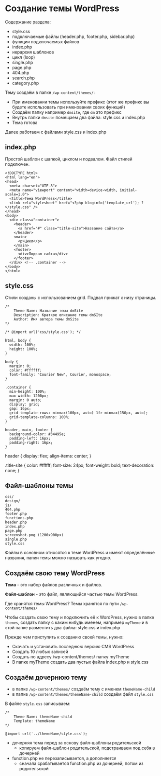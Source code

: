 # Создание темы WordPress
Содержание раздела:
- style.css
- подключаемые файлы (header.php, footer.php, sidebar.php)
- функции подключаемых файлов
- index.php
- иерархия шаблонов
- цикл (loop)
- single.php
- page.php
- 404.php
- search.php
- category.php

Тему создаём в папке `/wp-content/themes/`:
- При именовании темы используйте префикс (этот же префикс вы будете использовать при именовании своих функций)
- Создаём папку например `dmsite`, где `dm` это префикс
- Внутрь папки `dmsite` помещаем два файла: style.css и index.php
- Тема готова

Далее работаем с файлами style.css и index.php

## index.php
Простой шаблон с шапкой, циклом и подвалом. Файл стилей подключен.

    <!DOCTYPE html>
    <html lang="en">
    <head>
      <meta charset="UTF-8">
      <meta name="viewport" content="width=device-width, initial-scale=1.0">
      <title>Тема WordPress</title>
      <link rel="stylesheet" href="<?php bloginfo('template_url'); ?>/style.css" />
    </head>
    <body>
      <div class="container">
        <header>
          <a href="#" class="title-site">Название сайта</a>
        </header>
        <main>
          <p>Цикл</p>
        </main>
        <footer>
          <div>Подвал сайта</div>
        </footer>
      </div> <!-- .container -->
    </body>
    </html>

## style.css
Стили созданы с использованием grid. Подвал прижат к низу страницы.

    /*
        Theme Name: Название темы dmSite
        Description: Краткое описание темы dmSIte
        Author: Имя автора темы dmSite
    */

    /* @import url('css/style.css'); */

    html, body {
      width: 100%;
      height: 100%;
    }

    body {
      margin: 0;
      color: #ffffff;
      font-family: 'Courier New', Courier, monospace;
    }

    .container {
      min-height: 100%;
      max-width: 1200px;
      margin: 0 auto;
      display: grid;
      gap: 16px;
      grid-template-rows: minmax(100px, auto) 1fr minmax(150px, auto);
      grid-template-columns: 100%;
    }

    header, main, footer {
      background-color: #34495e;
      padding-left: 16px;
      padding-right: 16px;
    }

  header {
    display: flex;
    align-items: center;
  }

  .title-site {
    color: #ffffff;
    font-size: 24px;
    font-weight: bold;
    text-decoration: none;
  }

## Файл-шаблоны темы

    css/
    design/
    js/
    404.php
    footer.php
    functions.php
    header.php
    index.php
    page.php
    screenshot.png (1200x900px)
    single.php
    style.css

Файлы в основном относятся к теме WordPress и имеют определённые названия, папки темы можно называть как угодно.

## Создаём свою тему WordPress
**Тема** - это набор файлов различных и файлов.

**Файл-шаблон** - это файл, являющийся частью темы WordPress.

Где хранятся темы WordPress? Темы хранятся по пути `/wp-content/themes/`

Чтобы создать свою тему и подключить её к WordPress, нужно в папке `themes`, создать папку с каким нибудь именем, например `myTheme` и в этой папке разместить два файла: style.css и index.php

Прежде чем приступить к созданию своей темы, нужно:
- Скачать и установить последнюю версию CMS WordPress
- Создать 10 любых записей
- Создать по адресу /wp-content/themes/ папку myTheme
- В папке myTheme создать два пустых файла index.php и style.css

## Создаём дочернюю тему
- в папке `/wp-content/themes/` создаём тему с именем `themeName-child`
- в папке `/wp-content/themes/themeName-child` создаём файл `style.css`

В файле `style.css` записываем:

    /*
        Theme Name: themeName-child
        Template: themeName
    */

    @import url('../themeName/style.css');

- дочерняя тема перед за основу файл-шаблоны родительской
  - копируем файл-шаблон родительской, подстраиваем под себя в дочерней
- function.php не перезаписывается, а дополняется
  - сначала срабатывается function.php из дочерней, потом из родительской
